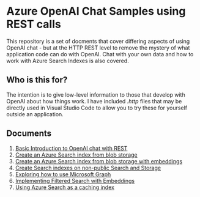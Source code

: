 # Azure OpenAI Chat Samples using REST calls
This repository is a set of docments that cover differing aspects of using OpenAI chat - but at the HTTP REST level to remove the mystery of what application code can do with OpenAI. Chat with your own data and how to work with Azure Search Indexes is also covered.

## Who is this for?
The intention is to give low-level information to those that develop with OpenAI about how things work. I have included *.http* files that may be directly used in Visual Studio Code to allow you to try these for yourself outside an application.

## Documents

1. [Basic Introduction to OpenAI chat with REST](./intro.md)
2. [Create an Azure Search index from blob storage](./create-search-index.md)
3. [Create an Azure Search index from blob storage with embeddings](./create-search-index-embeddings.md)
4. [Create Search indexes on non-public Search and Storage](./create-private-search-index.md)
5. [Exploring how to use Microsoft Graph](./ad-graph-rest.md)
6. [Implementing Filtered Search with Embeddings](./filtered-search-with-embeddings.md)
7. [Using Azure Search as a caching index](./caching-index.md)
   

